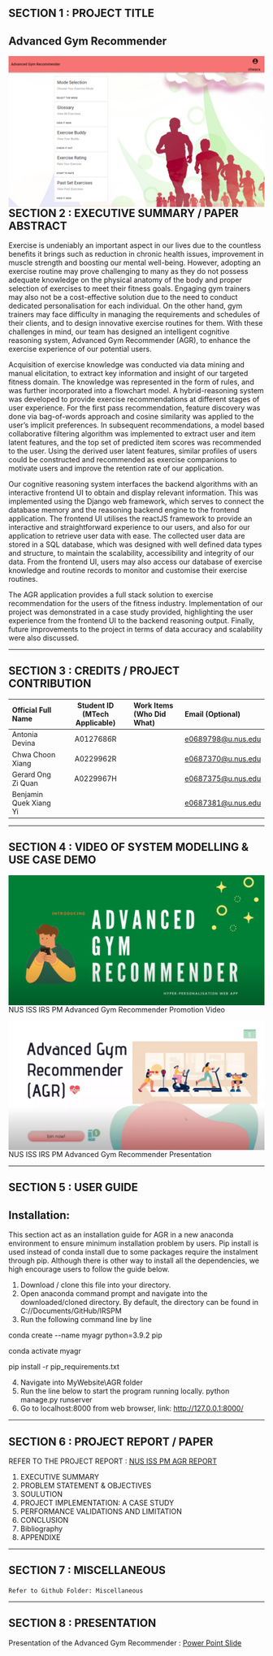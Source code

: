 ## SECTION 1 : PROJECT TITLE
## Advanced Gym Recommender

<img src="Miscellaneous/HomePage.PNG"
     style="float: left; margin-right: 0px;" />

---

## SECTION 2 : EXECUTIVE SUMMARY / PAPER ABSTRACT
Exercise is undeniably an important aspect in our lives due to the countless benefits it brings such as reduction in chronic health issues, improvement in muscle strength and boosting our mental well-being. However, adopting an exercise routine may prove challenging to many as they do not possess adequate knowledge on the physical anatomy of the body and proper selection of exercises to meet their fitness goals. Engaging gym trainers may also not be a cost-effective solution due to the need to conduct dedicated personalisation for each individual. On the other hand, gym trainers may face difficulty in managing the requirements and schedules of their clients, and to design innovative exercise routines for them. With these challenges in mind, our team has designed an intelligent cognitive reasoning system, Advanced Gym Recommender (AGR), to enhance the exercise experience of our potential users.

Acquisition of exercise knowledge was conducted via data mining and manual elicitation, to extract key information and insight of our targeted fitness domain. The knowledge was represented in the form of rules, and was further incorporated into a flowchart model. A hybrid-reasoning system was developed to provide exercise recommendations at different stages of user experience. For the first pass recommendation, feature discovery was done via bag-of-words approach and cosine similarity was applied to the user’s implicit preferences. In subsequent recommendations, a model based collaborative filtering algorithm was implemented to extract user and item latent features, and the top set of predicted item scores was recommended to the user. Using the derived user latent features, similar profiles of users could be constructed and recommended as exercise companions to motivate users and improve the retention rate of our application.

Our cognitive reasoning system interfaces the backend algorithms with an interactive frontend UI to obtain and display relevant information. This was implemented using the Django web framework, which serves to connect the database memory and the reasoning backend engine to the frontend application. The frontend UI utilises the reactJS framework to provide an interactive and straightforward experience to our users, and also for our application to retrieve user data with ease. The collected user data are stored in a SQL database, which was designed with well defined data types and structure, to maintain the scalability, accessibility and integrity of our data. From the frontend UI, users may also access our database of exercise knowledge and routine records to monitor and customise their exercise routines.

The AGR application provides a full stack solution to exercise recommendation for the users of the fitness industry. Implementation of our project was demonstrated in a case study provided, highlighting the user experience from the frontend UI to the backend reasoning output. Finally, future improvements to the project in terms of data accuracy and scalability were also discussed.

---

## SECTION 3 : CREDITS / PROJECT CONTRIBUTION

| Official Full Name  | Student ID (MTech Applicable)  | Work Items (Who Did What) | Email (Optional) |
| :------------ |:---------------:| :-----| :-----|
| Antonia Devina | A0127686R | | e0689798@u.nus.edu |
| Chwa Choon Xiang | A0229962R | | e0687370@u.nus.edu|
| Gerard Ong Zi Quan | A0229967H | | e0687375@u.nus.edu |
| Benjamin Quek Xiang Yi |  | | e0687381@u.nus.edu |

---

## SECTION 4 : VIDEO OF SYSTEM MODELLING & USE CASE DEMO
<a href="https://youtu.be/zaSo8qBiEW8">
<img src="Miscellaneous/NUS ISS IRS PM Advanced Gym Recommender Promotion Video.PNG"
     style="float: left; margin-right: 0px;" />
</a>

NUS ISS IRS PM Advanced Gym Recommender Promotion Video

<a href="https://youtu.be/bCBPM0r4SKw">
<img src="Miscellaneous/NUS ISS IRS PM Advanced Gym Recommender Introduction.PNG"
     style="float: left; margin-right: 0px;" />
</a>

NUS ISS IRS PM Advanced Gym Recommender Presentation



---

## SECTION 5 : USER GUIDE

## Installation:
This section act as an installation guide for AGR in a new anaconda environment to ensure minimum installation problem by users. Pip install is used instead of conda install due to some packages require the instalment through pip. Although there is other way to install all the dependencies, we high encourage users to follow the guide below. 
1.	Download / clone this file into your directory.
2.	Open anaconda command prompt and navigate into the downloaded/cloned directory.
By default, the directory can be found in C:/<username>/Documents/GitHub/IRSPM
3.	Run the following command line by line

conda create --name myagr python=3.9.2 pip

conda activate myagr

pip install -r pip_requirements.txt

4.	Navigate into MyWebsite\AGR folder
5.	Run the line below to start the program running locally.
python manage.py runserver
6.	Go to localhost:8000 from web browser, link: http://127.0.0.1:8000/


---
## SECTION 6 : PROJECT REPORT / PAPER

REFER TO THE PROJECT REPORT : [NUS ISS PM AGR REPORT](https://github.com/chwa0001/IRSPM/blob/Reset9c4739ea/Miscellaneous/NUS%20ISS%20IRS%20PM%20Advanced%20Gym%20Recommender%20Introduction.pdf)

1.	EXECUTIVE SUMMARY
2.	PROBLEM STATEMENT & OBJECTIVES
3.	SOULUTION
4.	PROJECT IMPLEMENTATION: A CASE STUDY
5.	PERFORMANCE VALIDATIONS AND LIMITATION
6.	CONCLUSION
7.	Bibliography
8.	APPENDIXE

---
## SECTION 7 : MISCELLANEOUS

`Refer to Github Folder: Miscellaneous`

---

## SECTION 8 : PRESENTATION

Presentation of the Advanced Gym Recommender : [Power Point Slide](https://github.com/chwa0001/IRSPM/blob/Reset9c4739ea/Miscellaneous/NUS%20ISS%20IRS%20PM%20Advanced%20Gym%20Recommender%20Introduction.pdf)

